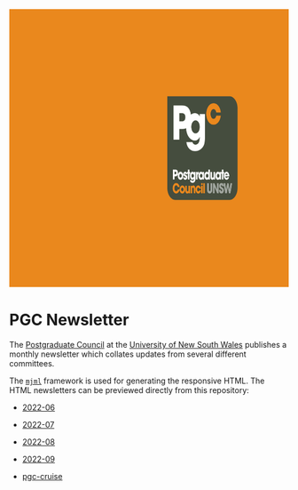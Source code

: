 <div align="center">
  <img src="/assets/pgc-hero.jpg" alt="PGC Newsletter" height="500px"/>
</div>

# PGC Newsletter

The [Postgraduate Council](https://www.arc.unsw.edu.au/pgc) at the [University of New South Wales](https://www.unsw.edu.au) publishes a monthly newsletter which collates updates from several different committees.

The [`mjml`](https://github.com/mjmlio/mjml) framework is used for generating the responsive HTML. The HTML newsletters can be previewed directly from this repository:

- [2022-06](https://tfle.github.io/pgc-newsletter/2022-06/index.html)

- [2022-07](https://tfle.github.io/pgc-newsletter/2022-07/index.html)

- [2022-08](https://tfle.github.io/pgc-newsletter/2022-08/index.html)

- [2022-09](https://tfle.github.io/pgc-newsletter/2022-09/index.html)

- [pgc-cruise](https://tfle.github.io/pgc-newsletter/pgc-cruise/index.html)
